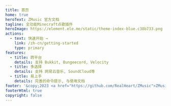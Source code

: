 ```yaml
---
title: 首页
home: true
heroText: ZMusic 官方文档
tagline: 全功能Minecraft点歌插件
heroImage: https://element.ele.me/static/theme-index-blue.c38b733.png
actions:
  - text: 快速开始 →
    link: /zh-cn/getting-started
    type: primary
features:
  - title: 跨平台
    details: 支持 Bukkit, Bungeecord, Velocity
  - title: 多选择
    details: 支持 网易云音乐, SoundCloud等
  - title: 易上手
    details: 完善的命令提示, 与使用文档
footer: '&copy;2023 <a href="https://github.com/RealHeart/ZMusic">ZMusic</a> All Rights Reserved. <a href="https://beian.miit.gov.cn">辽ICP备19016520号-2 </a>'
footerHtml: true
copyright: false
---
```

